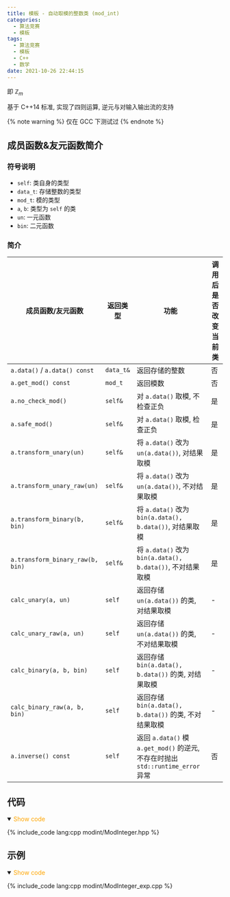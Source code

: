 ```yaml
---
title: 模板 - 自动取模的整数类 (mod_int)
categories:
  - 算法竞赛
  - 模板
tags:
  - 算法竞赛
  - 模板
  - C++
  - 数学
date: 2021-10-26 22:44:15
---
```


即 $\mathbb{Z}_m$

基于 C++14 标准, 实现了四则运算, 逆元与对输入输出流的支持

{% note warning %}
仅在 GCC 下测试过
{% endnote %}

<!-- more -->

## 成员函数&友元函数简介

### 符号说明

- `self`: 类自身的类型
- `data_t`: 存储整数的类型
- `mod_t`: 模的类型
- `a`, `b`: 类型为 `self` 的类
- `un`: 一元函数
- `bin`: 二元函数

### 简介

| 成员函数/友元函数                | 返回类型  | 功能                                                                            | 调用后是否改变当前类 |
| -------------------------------- | --------- | ------------------------------------------------------------------------------- | -------------------- |
| `a.data()` / `a.data() const`    | `data_t&` | 返回存储的整数                                                                  | 否                   |
| `a.get_mod() const`              | `mod_t`   | 返回模数                                                                        | 否                   |
| `a.no_check_mod()`               | `self&`   | 对 `a.data()` 取模, 不检查正负                                                  | 是                   |
| `a.safe_mod()`                   | `self&`   | 对 `a.data()` 取模, 检查正负                                                    | 是                   |
| `a.transform_unary(un)`          | `self&`   | 将 `a.data()` 改为 `un(a.data())`, 对结果取模                                   | 是                   |
| `a.transform_unary_raw(un)`      | `self&`   | 将 `a.data()` 改为 `un(a.data())`, 不对结果取模                                 | 是                   |
| `a.transform_binary(b, bin)`     | `self&`   | 将 `a.data()` 改为 `bin(a.data(), b.data())`, 对结果取模                        | 是                   |
| `a.transform_binary_raw(b, bin)` | `self&`   | 将 `a.data()` 改为 `bin(a.data(), b.data())`, 不对结果取模                      | 是                   |
| `calc_unary(a, un)`              | `self`    | 返回存储 `un(a.data())` 的类, 对结果取模                                        | -                    |
| `calc_unary_raw(a, un)`          | `self`    | 返回存储 `un(a.data())` 的类, 不对结果取模                                      | -                    |
| `calc_binary(a, b, bin)`         | `self`    | 返回存储 `bin(a.data(), b.data())` 的类, 对结果取模                             | -                    |
| `calc_binary_raw(a, b, bin)`     | `self`    | 返回存储 `bin(a.data(), b.data())` 的类, 不对结果取模                           | -                    |
| `a.inverse() const`              | `self`    | 返回 `a.data()` 模 `a.get_mod()` 的逆元, 不存在时抛出 `std::runtime_error` 异常 | 否                   |

## 代码

<details open>
<summary><font color='orange'>Show code</font></summary>

{% include_code lang:cpp modint/ModInteger.hpp %}

</details>

## 示例

<details open>
<summary><font color='orange'>Show code</font></summary>

{% include_code lang:cpp modint/ModInteger_exp.cpp %}

</details>

